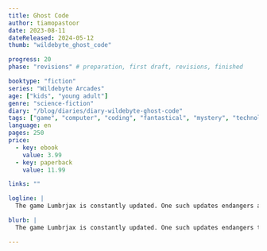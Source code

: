 ```yaml
---
title: Ghost Code
author: tiamopastoor
date: 2023-08-11
dateReleased: 2024-05-12
thumb: "wildebyte_ghost_code"

progress: 20
phase: "revisions" # preparation, first draft, revisions, finished

booktype: "fiction"
series: "Wildebyte Arcades"
age: ["kids", "young adult"] 
genre: "science-fiction"
diary: "/blog/diaries/diary-wildebyte-ghost-code"
tags: ["game", "computer", "coding", "fantastical", "mystery", "technology", "adventure"]
language: en
pages: 250
price:
  - key: ebook
    value: 3.99
  - key: paperback
    value: 11.99

links: ""

logline: |
  The game Lumbrjax is constantly updated. One such updates endangers all the characters. Trapped in a dark forest, Wildebyte must uncover its secrets and repair the game, as a fairy tale quickly turns into a ghost story.

blurb: |
  The game Lumbrjax is constantly updated. One such updates endangers the lives of all the characters. Trapped in a dark forest, Wildebyte must uncover the secret behind a ghost story and repair the game, in exchange for another Lost Memory.

---
```


